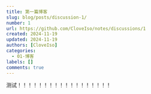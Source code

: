 ```yaml
---
title: 第一篇博客
slug: blog/posts/discussion-1/
number: 1
url: https://github.com/CloveIso/notes/discussions/1
created: 2024-11-19
updated: 2024-11-19
authors: [CloveIso]
categories: 
  - 01-博客
labels: []
comments: true
---
```


测试！！！！！！！！！！！！！！！！！！
